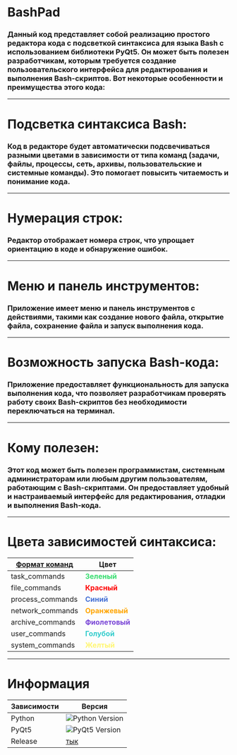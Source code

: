 # BashPad
### Данный код представляет собой реализацию простого редактора кода с подсветкой синтаксиса для языка Bash с использованием библиотеки PyQt5. Он может быть полезен разработчикам, которым требуется создание пользовательского интерфейса для редактирования и выполнения Bash-скриптов. Вот некоторые особенности и преимущества этого кода:
___
# Подсветка синтаксиса Bash:
### Код в редакторе будет автоматически подсвечиваться разными цветами в зависимости от типа команд (задачи, файлы, процессы, сеть, архивы, пользовательские и системные команды). Это помогает повысить читаемость и понимание кода.
___
# Нумерация строк: 
### Редактор отображает номера строк, что упрощает ориентацию в коде и обнаружение ошибок.
___
# Меню и панель инструментов:
### Приложение имеет меню и панель инструментов с действиями, такими как создание нового файла, открытие файла, сохранение файла и запуск выполнения кода.
___
# Возможность запуска Bash-кода: 
### Приложение предоставляет функциональность для запуска выполнения кода, что позволяет разработчикам проверять работу своих Bash-скриптов без необходимости переключаться на терминал.
___
# Кому полезен:

### Этот код может быть полезен программистам, системным администраторам или любым другим пользователям, работающим с Bash-скриптами. Он предоставляет удобный и настраиваемый интерфейс для редактирования, отладки и выполнения Bash-кода.

___
# Цвета зависимостей синтаксиса:

| [Формат команд](https://github.com/KLIPEBOY/BashPad/blob/main/format_comands.md)| Цвет|
|----------|----------|
| task_commands   | <span style="color:#37DD6F;font-weight:bold;">Зеленый</span>|
| file_commands   | <span style="color:#FF0000;font-weight:bold;">Красный</span> |
| process_commands| <span style="color:#4671D5;font-weight:bold;">Синий</span> |
| network_commands| <span style="color:#FFA500;font-weight:bold;">Оранжевый</span>   |
| archive_commands| <span style="color:#7945D6;font-weight:bold;">Фиолетовый</span>  |
| user_commands   | <span style="color:#33CCCC;font-weight:bold;">Голубой</span>  |
| system_commands | <span style="color:#FFF673;font-weight:bold;">Желтый</span>   |
____
# Информация

| Зависимости  | Версия |
|--------------|--------|
| Python       | ![Python Version](https://img.shields.io/badge/Python-3.7.3-blue) |
| PyQt5        | ![PyQt5 Version](https://img.shields.io/badge/PyQt5-5.15.2-blue) |
| Release      |    [тык](https://github.com/KLIPEBOY/BashPad/releases)    |



